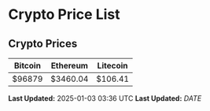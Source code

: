 # Crypto Price List

## Crypto Prices
| Bitcoin | Ethereum | Litecoin |
| ------- | -------- | -------- |
| $96879 | $3460.04 | $106.41 |
**Last Updated:** 2025-01-03 03:36 UTC
**Last Updated:** $DATE$
